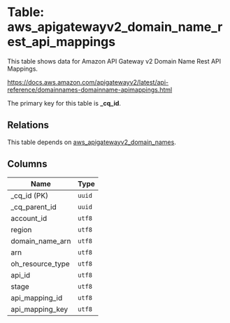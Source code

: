 # Table: aws_apigatewayv2_domain_name_rest_api_mappings

This table shows data for Amazon API Gateway v2 Domain Name Rest API Mappings.

https://docs.aws.amazon.com/apigatewayv2/latest/api-reference/domainnames-domainname-apimappings.html

The primary key for this table is **_cq_id**.

## Relations

This table depends on [aws_apigatewayv2_domain_names](aws_apigatewayv2_domain_names.md).

## Columns

| Name          | Type          |
| ------------- | ------------- |
|_cq_id (PK)|`uuid`|
|_cq_parent_id|`uuid`|
|account_id|`utf8`|
|region|`utf8`|
|domain_name_arn|`utf8`|
|arn|`utf8`|
|oh_resource_type|`utf8`|
|api_id|`utf8`|
|stage|`utf8`|
|api_mapping_id|`utf8`|
|api_mapping_key|`utf8`|